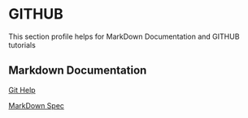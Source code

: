 # GITHUB #

This section profile helps for MarkDown Documentation and GITHUB tutorials

## Markdown Documentation ##

[Git Help](https://fileinfo.com/extension/md)

[MarkDown Spec](https://github.github.com/gfm/)
